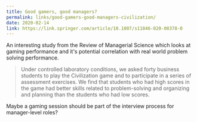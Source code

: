 ```yaml
---
title: Good gamers, good managers?
permalink: links/good-gamers-good-managers-civilization/
date: 2020-02-14
link: https://link.springer.com/article/10.1007/s11846-020-00378-0
---
```


An interesting study from the Review of Managerial Science which looks at gaming performance and it's potential correlation with real world problem solving performance.

> Under controlled laboratory conditions, we asked forty business students to play the Civilization game and to participate in a series of assessment exercises. We find that students who had high scores in the game had better skills related to problem-solving and organizing and planning than the students who had low scores.

Maybe a gaming session should be part of the interview process for manager-level roles?
